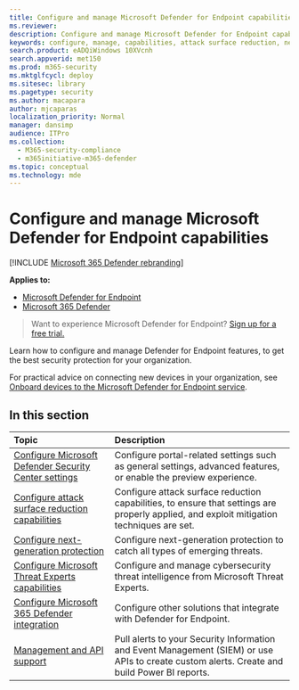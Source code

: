 ```yaml
---
title: Configure and manage Microsoft Defender for Endpoint capabilities
ms.reviewer: 
description: Configure and manage Microsoft Defender for Endpoint capabilities such as attack surface reduction and next-generation protection
keywords: configure, manage, capabilities, attack surface reduction, next-generation protection, security controls, endpoint detection and response, auto investigation and remediation, security controls, controls
search.product: eADQiWindows 10XVcnh
search.appverid: met150
ms.prod: m365-security
ms.mktglfcycl: deploy
ms.sitesec: library
ms.pagetype: security
ms.author: macapara
author: mjcaparas
localization_priority: Normal
manager: dansimp
audience: ITPro
ms.collection: 
  - M365-security-compliance
  - m365initiative-m365-defender
ms.topic: conceptual
ms.technology: mde
---
```


# Configure and manage Microsoft Defender for Endpoint capabilities

[!INCLUDE [Microsoft 365 Defender rebranding](../../includes/microsoft-defender.md)]

**Applies to:**

- [Microsoft Defender for Endpoint](https://go.microsoft.com/fwlink/p/?linkid=2154037)
- [Microsoft 365 Defender](https://go.microsoft.com/fwlink/?linkid=2118804)

> Want to experience Microsoft Defender for Endpoint? [Sign up for a free trial.](https://www.microsoft.com/microsoft-365/windows/microsoft-defender-atp?ocid=docs-wdatp-exposedapis-abovefoldlink)

Learn how to configure and manage Defender for Endpoint features, to get the best security protection for your organization.

For practical advice on connecting new devices in your organization, see [Onboard devices to the Microsoft Defender for Endpoint service](./onboard-configure.md).

## In this section

Topic | Description
:---|:---
[Configure Microsoft Defender Security Center settings](preferences-setup.md) | Configure portal-related settings such as general settings, advanced features, or enable the preview experience.
[Configure attack surface reduction capabilities](configure-attack-surface-reduction.md) | Configure attack surface reduction capabilities, to ensure that settings are properly applied, and exploit mitigation techniques are set.
[Configure next-generation protection](https://docs.microsoft.com/windows/security/threat-protection/microsoft-defender-antivirus/configure-microsoft-defender-antivirus-features) | Configure next-generation protection to catch all types of emerging threats.
[Configure Microsoft Threat Experts capabilities](configure-microsoft-threat-experts.md) | Configure and manage cybersecurity threat intelligence from Microsoft Threat Experts.
[Configure Microsoft 365 Defender integration](https://docs.microsoft.com/microsoft-365/security/defender-endpoint/threat-protection-integration) | Configure other solutions that integrate with Defender for Endpoint.
[Management and API support](https://docs.microsoft.com/microsoft-365/security/defender-endpoint/management-apis) | Pull alerts to your Security Information and Event Management (SIEM) or use APIs to create custom alerts. Create and build Power BI reports.
